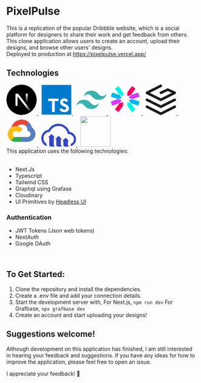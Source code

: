 # PixelPulse

This is a replication of the popular Dribbble website, which is a social platform for designers to share their work and get feedback from others. This clone application allows users to create an account, upload their designs, and browse other users' designs.<br/>
Deployed to production at https://pixelpulse.vercel.app/

## Technologies

<a href="https://nextjs.org/">
      <svg aria-label="Next.js logomark" class="next-mark_root__iLw9v" height="80" role="img" viewBox="0 0 180 180" width="80"><mask height="180" id=":R0:mask0_408_134" maskUnits="userSpaceOnUse" style="mask-type:alpha" width="180" x="0" y="0"><circle cx="90" cy="90" fill="black" r="90"></circle></mask><g mask="url(#:R0:mask0_408_134)"><circle cx="90" cy="90" data-circle="true" fill="black" r="90"></circle><path d="M149.508 157.52L69.142 54H54V125.97H66.1136V69.3836L139.999 164.845C143.333 162.614 146.509 160.165 149.508 157.52Z" fill="url(#:R0:paint0_linear_408_134)"></path><rect fill="url(#:R0:paint1_linear_408_134)" height="72" width="12" x="115" y="54"></rect></g><defs><linearGradient gradientUnits="userSpaceOnUse" id=":R0:paint0_linear_408_134" x1="109" x2="144.5" y1="116.5" y2="160.5"><stop stop-color="white"></stop><stop offset="1" stop-color="white" stop-opacity="0"></stop></linearGradient><linearGradient gradientUnits="userSpaceOnUse" id=":R0:paint1_linear_408_134" x1="121" x2="120.799" y1="54" y2="106.875"><stop stop-color="white"></stop><stop offset="1" stop-color="white" stop-opacity="0"></stop></linearGradient></defs></svg>
</a>
&nbsp;
  <a href="https://www.typescriptlang.org/">
    <svg viewBox="0 0 128 128" height="80">
    <path fill="#fff" d="M22.67 47h99.67v73.67H22.67z"></path><path data-name="original" fill="#007acc" d="M1.5 63.91v62.5h125v-125H1.5zm100.73-5a15.56 15.56 0 017.82 4.5 20.58 20.58 0 013 4c0 .16-5.4 3.81-8.69 5.85-.12.08-.6-.44-1.13-1.23a7.09 7.09 0 00-5.87-3.53c-3.79-.26-6.23 1.73-6.21 5a4.58 4.58 0 00.54 2.34c.83 1.73 2.38 2.76 7.24 4.86 8.95 3.85 12.78 6.39 15.16 10 2.66 4 3.25 10.46 1.45 15.24-2 5.2-6.9 8.73-13.83 9.9a38.32 38.32 0 01-9.52-.1 23 23 0 01-12.72-6.63c-1.15-1.27-3.39-4.58-3.25-4.82a9.34 9.34 0 011.15-.73L82 101l3.59-2.08.75 1.11a16.78 16.78 0 004.74 4.54c4 2.1 9.46 1.81 12.16-.62a5.43 5.43 0 00.69-6.92c-1-1.39-3-2.56-8.59-5-6.45-2.78-9.23-4.5-11.77-7.24a16.48 16.48 0 01-3.43-6.25 25 25 0 01-.22-8c1.33-6.23 6-10.58 12.82-11.87a31.66 31.66 0 019.49.26zm-29.34 5.24v5.12H56.66v46.23H45.15V69.26H28.88v-5a49.19 49.19 0 01.12-5.17C29.08 59 39 59 51 59h21.83z"></path></svg> 
  </a>
&nbsp;
  <a href="https://tailwindcss.com/">
    <svg viewBox="0 0 128 128" height="80">
<path d="M64.004 25.602c-17.067 0-27.73 8.53-32 25.597 6.398-8.531 13.867-11.73 22.398-9.597 4.871 1.214 8.352 4.746 12.207 8.66C72.883 56.629 80.145 64 96.004 64c17.066 0 27.73-8.531 32-25.602-6.399 8.536-13.867 11.735-22.399 9.602-4.87-1.215-8.347-4.746-12.207-8.66-6.27-6.367-13.53-13.738-29.394-13.738zM32.004 64c-17.066 0-27.73 8.531-32 25.602C6.402 81.066 13.87 77.867 22.402 80c4.871 1.215 8.352 4.746 12.207 8.66 6.274 6.367 13.536 13.738 29.395 13.738 17.066 0 27.73-8.53 32-25.597-6.399 8.531-13.867 11.73-22.399 9.597-4.87-1.214-8.347-4.746-12.207-8.66C55.128 71.371 47.868 64 32.004 64zm0 0" fill="#38b2ac"></path>
</svg> 
  </a>
&nbsp;
  <a href="https://jwt.io/">
  <svg height="80" viewBox="50 50 105 105" version="1.1" xmlns="http://www.w3.org/2000/svg" xmlns:xlink="http://www.w3.org/1999/xlink" xmlns:sketch="http://www.bohemiancoding.com/sketch/ns">
    <defs/>
    <g id="Page-1" stroke="none" stroke-width="1" fill="none" fill-rule="evenodd" sketch:type="MSPage">
        <g id="jwt_logo" sketch:type="MSLayerGroup" transform="translate(-250.000000, 0.000000)">
            <g id="Group" sketch:type="MSShapeGroup">
                <g transform="translate(250.000000, 0.000000)" id="Shape">
                    <rect id="Rectangle-path" x="0" y="0" width="200" height="200"/>
                    <g transform="translate(50.000000, 50.000000)">
                        <path d="M57.5,26.9 L57.5,2.84217094e-14 L42.5,2.84217094e-14 L42.5,26.9 L50,37.2 L57.5,26.9 Z" fill="#FFFFFF"/>
                        <path d="M42.5,73.1 L42.5,100 L57.5,100 L57.5,73.1 L50,62.8 L42.5,73.1 Z" fill="#FFFFFF"/>
                        <path d="M57.5,73.1 L73.3,94.9 L85.5,86 L69.6,64.3 L57.5,60.3 L57.5,73.1 Z" fill="#00F2E6"/>
                        <path d="M42.5,26.9 L26.7,5.1 L14.5,14 L30.4,35.7 L42.5,39.7 L42.5,26.9 Z" fill="#00F2E6"/>
                        <path d="M30.4,35.7 L4.8,27.4 L0.1,41.7 L25.7,50 L37.9,46.1 L30.4,35.7 Z" fill="#00B9F1"/>
                        <path d="M62.1,53.9 L69.6,64.3 L95.2,72.6 L99.9,58.3 L74.3,50 L62.1,53.9 Z" fill="#00B9F1"/>
                        <path d="M74.3,50 L99.9,41.7 L95.2,27.4 L69.6,35.7 L62.1,46.1 L74.3,50 Z" fill="#D63AFF"/>
                        <path d="M25.7,50 L0.1,58.3 L4.8,72.6 L30.4,64.3 L37.9,53.9 L25.7,50 Z" fill="#D63AFF"/>
                        <path d="M30.4,64.3 L14.5,86 L26.7,94.9 L42.5,73.1 L42.5,60.3 L30.4,64.3 Z" fill="#FB015B"/>
                        <path d="M69.6,35.7 L85.5,14 L73.3,5.1 L57.5,26.9 L57.5,39.7 L69.6,35.7 Z" fill="#FB015B"/>
                    </g>
                </g>
            </g>
        </g>
    </g>
</svg>
</a>
&nbsp;
  <a href="https://grafbase.com/">
    <svg width="80" height="80" viewBox="0 0 20 20" fill="none" xmlns="http://www.w3.org/2000/svg">
<path fill="currentColor" fill-rule="evenodd" clip-rule="evenodd" d="M10.7454 0.460833C10.9513 0.872478 10.7844 1.37303 10.3728 1.57885L2.69688 5.41679L10.0001 9.06836L17.2316 5.45261L14.5834 4.24885L10.3449 6.17542C9.92594 6.36587 9.43186 6.18061 9.24144 5.76163C9.05103 5.34265 9.23628 4.84861 9.65527 4.65816L14.2386 2.57485C14.4576 2.47526 14.7091 2.47526 14.9282 2.57485L19.5115 4.65816C19.8039 4.79108 19.9939 5.08022 19.9998 5.40137C20.0058 5.72252 19.8266 6.01849 19.5393 6.16214L10.3728 10.7454C10.1382 10.8628 9.86202 10.8628 9.62744 10.7454L0.460833 6.16214C0.178516 6.02098 0.000182635 5.73244 0.000182635 5.41679C0.000182635 5.10115 0.178516 4.8126 0.460833 4.67145L9.62744 0.0881593C10.039 -0.117664 10.5396 0.0491887 10.7454 0.460833ZM0.0881593 9.62744C0.293981 9.21578 0.794537 9.04894 1.20618 9.25469L10.0001 13.6516L18.794 9.25469C19.2056 9.04894 19.7062 9.21578 19.912 9.62744C20.1178 10.039 19.951 10.5396 19.5393 10.7454L10.3728 15.3287C10.1382 15.446 9.86202 15.446 9.62744 15.3287L0.460833 10.7454C0.0491887 10.5396 -0.117664 10.039 0.0881593 9.62744ZM0.0881593 14.2107C0.293981 13.7991 0.794537 13.6322 1.20618 13.838L10.0001 18.2349L18.794 13.838C19.2056 13.6322 19.7062 13.7991 19.912 14.2107C20.1178 14.6223 19.951 15.1229 19.5393 15.3287L10.3728 19.912C10.1382 20.0293 9.86202 20.0293 9.62744 19.912L0.460833 15.3287C0.0491887 15.1229 -0.117664 14.6223 0.0881593 14.2107Z"/>
</svg>
  </a>
&nbsp;
  <a href="https://cloud.google.com/">
    <svg viewBox="0 0 128 128" height="80">
<path fill="#ea4535" d="M80.6 40.3h.4l-.2-.2 14-14v-.3c-11.8-10.4-28.1-14-43.2-9.5C36.5 20.8 24.9 32.8 20.7 48c.2-.1.5-.2.8-.2 5.2-3.4 11.4-5.4 17.9-5.4 2.2 0 4.3.2 6.4.6.1-.1.2-.1.3-.1 9-9.9 24.2-11.1 34.6-2.6h-.1z"></path><path fill="#557ebf" d="M108.1 47.8c-2.3-8.5-7.1-16.2-13.8-22.1L80 39.9c6 4.9 9.5 12.3 9.3 20v2.5c16.9 0 16.9 25.2 0 25.2H63.9v20h-.1l.1.2h25.4c14.6.1 27.5-9.3 31.8-23.1 4.3-13.8-1-28.8-13-36.9z"></path><path fill="#36a852" d="M39 107.9h26.3V87.7H39c-1.9 0-3.7-.4-5.4-1.1l-15.2 14.6v.2c6 4.3 13.2 6.6 20.7 6.6z"></path><path fill="#f9bc15" d="M40.2 41.9c-14.9.1-28.1 9.3-32.9 22.8-4.8 13.6 0 28.5 11.8 37.3l15.6-14.9c-8.6-3.7-10.6-14.5-4-20.8 6.6-6.4 17.8-4.4 21.7 3.8L68 55.2C61.4 46.9 51.1 42 40.2 42.1z"></path>
</svg> 
  </a>
&nbsp;
  <a href="https://cloudinary.com/">
    <svg xmlns="http://www.w3.org/2000/svg" viewBox="0 0 172.8 113.18" height="60"><defs><style>.cls-1{fill:#3448c5;}</style></defs><g id="Layer_2" data-name="Layer 2"><g id="Layer_1-2" data-name="Layer 1"><path class="cls-1" d="M140.25,40.27A57.84,57.84,0,0,0,85.56,0,56.75,56.75,0,0,0,35.24,29.9a42.79,42.79,0,0,0-10.33,81l1.08.5h.06V99.23a31.95,31.95,0,0,1,13.31-59l3-.31,1.31-2.74A46,46,0,0,1,85.56,10.85a46.83,46.83,0,0,1,45.19,35.79l1,4.11,4.23.07a26.56,26.56,0,0,1,26,26.44c0,10.11-5.83,18.36-15.72,22.55v11.55l.71-.24c15.95-5.21,25.86-18.19,25.86-33.86A37.49,37.49,0,0,0,140.25,40.27Z"/><path class="cls-1" d="M64.56,110l2.38,2.38a.47.47,0,0,1-.34.81H47.84a8.53,8.53,0,0,1-8.54-8.53V68.14a.47.47,0,0,0-.47-.47H34.76a.48.48,0,0,1-.34-.81L50.35,50.94a.46.46,0,0,1,.67,0L66.94,66.86a.47.47,0,0,1-.34.81H62.53a.47.47,0,0,0-.47.47V104A8.53,8.53,0,0,0,64.56,110Z"/><path class="cls-1" d="M99.76,110l2.38,2.38a.47.47,0,0,1-.34.81H83a8.53,8.53,0,0,1-8.54-8.53V77.32a.47.47,0,0,0-.47-.48H70a.48.48,0,0,1-.34-.81L85.55,60.11a.46.46,0,0,1,.67,0L102.14,76a.47.47,0,0,1-.34.81H97.73a.47.47,0,0,0-.47.48V104A8.53,8.53,0,0,0,99.76,110Z"/><path class="cls-1" d="M135,110l2.38,2.38a.47.47,0,0,1-.33.81H118.24a8.54,8.54,0,0,1-8.54-8.53V86.49a.47.47,0,0,0-.47-.47h-4.07a.47.47,0,0,1-.33-.81l15.92-15.93a.48.48,0,0,1,.67,0l15.92,15.93A.47.47,0,0,1,137,86h-4.08a.47.47,0,0,0-.47.47V104A8.53,8.53,0,0,0,135,110Z"/></g></g></svg>
  </a>
  &nbsp
  <a href="https://next-auth.js.org/"><img src="https://github.com/nextauthjs/next-auth/blob/main/docs/static/img/logo/logo-sm.png?raw=true" height="80"/></a>

<br/>
This application uses the following technologies:
<br/><br/>

- Next.Js
- Typescript
- Tailwind CSS
- Graphql using Grafase
- Cloudinary
- UI Primitives by [Headless UI](https://headlessui.com/)

### Authentication

- JWT Tokens (Json web tokens)
- NextAuth
- Google OAuth

<br/>
  

## To Get Started:

1. Clone the repository and install the dependencies.
2. Create a .env file and add your connection details.
3. Start the development server with,
   For Next.js, `npm run dev`
   For Grafbase, `npx grafbase dev`
4. Create an account and start uploading your designs!

## Suggestions welcome!

Although development on this application has finished, I am still interested in hearing your feedback and suggestions. If you have any ideas for how to improve the application, please feel free to open an issue.

I appreciate your feedback! 🥳
